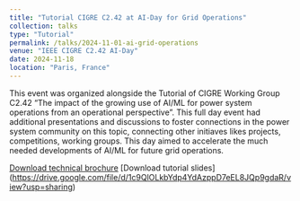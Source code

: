 ```yaml
---
title: "Tutorial CIGRE C2.42 at AI-Day for Grid Operations"
collection: talks
type: "Tutorial"
permalink: /talks/2024-11-01-ai-grid-operations
venue: "IEEE CIGRE C2.42 AI-Day"
date: 2024-11-18
location: "Paris, France"
---
```


This event was organized alongside the Tutorial of CIGRE Working Group C2.42 “The impact of the growing use of AI/ML for power system operations from an operational perspective”. This full day event had additional presentations and discussions to foster connections in the power system community on this topic, connecting other initiaves likes projects, competitions, working groups. This day aimed to accelerate the much needed developments of AI/ML for future grid operations. 

[Download technical brochure](https://www.e-cigre.org/publications/detail/946-the-impact-of-the-growing-use-of-machine-learningartificial-intelligence-in-the-operation-and-control-of-power-networks-from-an-operational-perspective.html) [Download tutorial slides] (https://drive.google.com/file/d/1c9QlOLkbYdp4YdAzppD7eEL8JQp9gdaR/view?usp=sharing)
